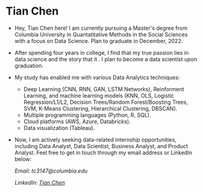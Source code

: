 # Tian Chen

- Hey, Tian Chen here! I am currently pursuing a Master's degree from Columbia University in Quantatitative Methods in the Social Sciences with a focus on Data Science. Plan to graduate in December, 2022.
- After spending four years in college, I find that my true passion lies in data science and the story that it . I plan to become a data scientist upon graduation.
- My study has enabled me with various Data Analytics techniques:
  - Deep Learning (CNN, RNN, GAN, LSTM Networks), Reinforment Learning, and machine learning models (KNN, OLS, Logistic Regression/L1/L2, Decision Trees/Random Forest/Boosting Trees, SVM, K-Means Clustering, Hierarchical Clustering, DBSCAN). 
  - Multiple programming languages (Python, R, SQL).
  - Cloud platforms (AWS, Azure, Databricks). 
  - Data visualization (Tableau).
- Now, I am actively seeking data-related internship opportunities, including Data Analyst, Data Scientist, Business Analyst, and Product Analyst. Feel free to get in touch through my email address or LinkedIn below:

  _Email: tc3147@columbia.edu_
  
  _LinkedIn: [Tian Chen](www.linkedin.com/in/tian-chen-7a2901198)_
